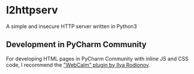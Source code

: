 # l2httpserv
A simple and insecure HTTP server written in Python3

## Development in PyCharm Community
For developing HTML pages in PyCharm Community with inline JS and CSS code, I recommend 
the ["WebCalm" plugin by Ilya Rodionov](https://plugins.jetbrains.com/plugin/21826-webcalm-javascript-and-css).   
